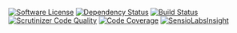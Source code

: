 [![Software License](https://img.shields.io/badge/license-MIT-brightgreen.svg)](LICENSE) [![Dependency Status](https://www.versioneye.com/user/projects/5441aa34e70de490c30002e5/badge.svg?style=flat)](https://www.versioneye.com/user/projects/5441aa34e70de490c30002e5) [![Build Status](https://travis-ci.org/ArthurHlt/sphring.svg?branch=dev)](https://travis-ci.org/ArthurHlt/sphring) [![Scrutinizer Code Quality](https://scrutinizer-ci.com/g/ArthurHlt/sphring/badges/quality-score.png?b=dev)](https://scrutinizer-ci.com/g/ArthurHlt/sphring/?branch=dev) [![Code Coverage](https://scrutinizer-ci.com/g/ArthurHlt/sphring/badges/coverage.png?b=dev)](https://scrutinizer-ci.com/g/ArthurHlt/sphring/?branch=dev)
[![SensioLabsInsight](https://insight.sensiolabs.com/projects/99d94bef-8457-4395-a5c6-809ef2af1b4a/small.png)](https://insight.sensiolabs.com/projects/99d94bef-8457-4395-a5c6-809ef2af1b4a)

